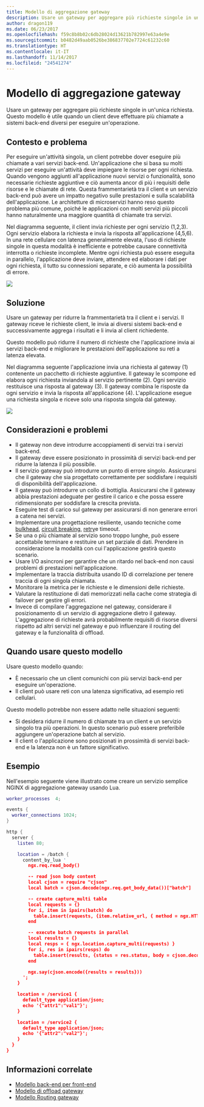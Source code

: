 ```yaml
---
title: Modello di aggregazione gateway
description: Usare un gateway per aggregare più richieste singole in un'unica richiesta.
author: dragon119
ms.date: 06/23/2017
ms.openlocfilehash: f59c8b8b02c6db28024d13621b782997e63a4e9e
ms.sourcegitcommit: b0482d49aab0526be386837702e7724c61232c60
ms.translationtype: HT
ms.contentlocale: it-IT
ms.lasthandoff: 11/14/2017
ms.locfileid: "24541274"
---
```

# <a name="gateway-aggregation-pattern"></a>Modello di aggregazione gateway

Usare un gateway per aggregare più richieste singole in un'unica richiesta. Questo modello è utile quando un client deve effettuare più chiamate a sistemi back-end diversi per eseguire un'operazione.

## <a name="context-and-problem"></a>Contesto e problema

Per eseguire un'attività singola, un client potrebbe dover eseguire più chiamate a vari servizi back-end. Un'applicazione che si basa su molti servizi per eseguire un'attività deve impiegare le risorse per ogni richiesta. Quando vengono aggiunti all'applicazione nuovi servizi o funzionalità, sono necessarie richieste aggiuntive e ciò aumenta ancor di più i requisiti delle risorse e le chiamate di rete. Questa frammentarietà tra il client e un servizio back-end può avere un impatto negativo sulle prestazioni e sulla scalabilità dell'applicazione.  Le architetture di microservizi hanno reso questo problema più comune, poiché le applicazioni con molti servizi più piccoli hanno naturalmente una maggiore quantità di chiamate tra servizi. 

Nel diagramma seguente, il client invia richieste per ogni servizio (1,2,3). Ogni servizio elabora la richiesta e invia la risposta all'applicazione (4,5,6). In una rete cellulare con latenza generalmente elevata, l'uso di richieste singole in questa modalità è inefficiente e potrebbe causare connettività interrotta o richieste incomplete. Mentre ogni richiesta può essere eseguita in parallelo, l'applicazione deve inviare, attendere ed elaborare i dati per ogni richiesta, il tutto su connessioni separate, e ciò aumenta la possibilità di errore.

![](./_images/gateway-aggregation-problem.png) 

## <a name="solution"></a>Soluzione

Usare un gateway per ridurre la frammentarietà tra il client e i servizi. Il gateway riceve le richieste client, le invia ai diversi sistemi back-end e successivamente aggrega i risultati e li invia al client richiedente.

Questo modello può ridurre il numero di richieste che l'applicazione invia ai servizi back-end e migliorare le prestazioni dell'applicazione su reti a latenza elevata.

Nel diagramma seguente l'applicazione invia una richiesta al gateway (1) contenente un pacchetto di richieste aggiuntive. Il gateway le scompone ed elabora ogni richiesta inviandola al servizio pertinente (2). Ogni servizio restituisce una risposta al gateway (3). Il gateway combina le risposte da ogni servizio e invia la risposta all'applicazione (4). L'applicazione esegue una richiesta singola e riceve solo una risposta singola dal gateway.

![](./_images/gateway-aggregation.png)

## <a name="issues-and-considerations"></a>Considerazioni e problemi

- Il gateway non deve introdurre accoppiamenti di servizi tra i servizi back-end.
- Il gateway deve essere posizionato in prossimità di servizi back-end per ridurre la latenza il più possibile.
- Il servizio gateway può introdurre un punto di errore singolo. Assicurarsi che il gateway che sia progettato correttamente per soddisfare i requisiti di disponibilità dell'applicazione.
- Il gateway può introdurre un collo di bottiglia. Assicurarsi che il gateway abbia prestazioni adeguate per gestire il carico e che possa essere ridimensionato per soddisfare la crescita prevista.
- Eseguire test di carico sul gateway per assicurarsi di non generare errori a catena nei servizi.
- Implementare una progettazione resiliente, usando tecniche come [bulkhead][bulkhead], [circuit breaking][circuit-breaker], [retry][retry]e timeout.
- Se una o più chiamate al servizio sono troppo lunghe, può essere accettabile terminare e restituire un set parziale di dati. Prendere in considerazione la modalità con cui l'applicazione gestirà questo scenario.
- Usare I/O asincroni per garantire che un ritardo nel back-end non causi problemi di prestazioni nell'applicazione.
- Implementare la traccia distribuita usando ID di correlazione per tenere traccia di ogni singola chiamata.
- Monitorare la metrica per le richieste e le dimensioni delle richieste.
- Valutare la restituzione di dati memorizzati nella cache come strategia di failover per gestire gli errori.
- Invece di compilare l'aggregazione nel gateway, considerare il posizionamento di un servizio di aggregazione dietro il gateway. L'aggregazione di richieste avrà probabilmente requisiti di risorse diversi rispetto ad altri servizi nel gateway e può influenzare il routing del gateway e la funzionalità di offload.

## <a name="when-to-use-this-pattern"></a>Quando usare questo modello

Usare questo modello quando:

- È necessario che un client comunichi con più servizi back-end per eseguire un'operazione.
- Il client può usare reti con una latenza significativa, ad esempio reti cellulari.

Questo modello potrebbe non essere adatto nelle situazioni seguenti:

- Si desidera ridurre il numero di chiamate tra un client e un servizio singolo tra più operazioni. In questo scenario può essere preferibile aggiungere un'operazione batch al servizio.
- Il client o l'applicazione sono posizionati in prossimità di servizi back-end e la latenza non è un fattore significativo.

## <a name="example"></a>Esempio

Nell'esempio seguente viene illustrato come creare un servizio semplice NGINX di aggregazione gateway usando Lua.

```lua
worker_processes  4;

events {
  worker_connections 1024;
}

http {
  server {
    listen 80;

    location = /batch {
      content_by_lua '
        ngx.req.read_body()

        -- read json body content
        local cjson = require "cjson"
        local batch = cjson.decode(ngx.req.get_body_data())["batch"]

        -- create capture_multi table
        local requests = {}
        for i, item in ipairs(batch) do
          table.insert(requests, {item.relative_url, { method = ngx.HTTP_GET}})
        end

        -- execute batch requests in parallel
        local results = {}
        local resps = { ngx.location.capture_multi(requests) }
        for i, res in ipairs(resps) do
          table.insert(results, {status = res.status, body = cjson.decode(res.body), header = res.header})
        end

        ngx.say(cjson.encode({results = results}))
      ';
    }

    location = /service1 {
      default_type application/json;
      echo '{"attr1":"val1"}';
    }

    location = /service2 {
      default_type application/json;
      echo '{"attr2":"val2"}';
    }
  }
}
```

## <a name="related-guidance"></a>Informazioni correlate

- [Modello back-end per front-end](./backends-for-frontends.md)
- [Modello di offload gateway](./gateway-offloading.md)
- [Modello Routing gateway](./gateway-routing.md)

[bulkhead]: ./bulkhead.md
[circuit-breaker]: ./circuit-breaker.md
[retry]: ./retry.md